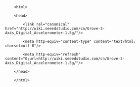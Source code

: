 <!DOCTYPE html>
        <html>
        <head>
            <link rel="canonical" href="http://wiki.seeedstudio.com/cn/Grove-3-Axis_Digital_Accelerometer-1.5g/"/>
            <meta http-equiv="content-type" content="text/html; charset=utf-8"/>
            <meta http-equiv="refresh" content="0;url=http://wiki.seeedstudio.com/cn/Grove-3-Axis_Digital_Accelerometer-1.5g/"/>
        </head>
        </html>